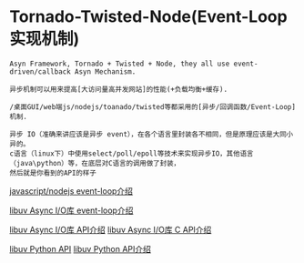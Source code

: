 # Tornado-Twisted-Node(Event-Loop实现机制)
```
Asyn Framework, Tornado + Twisted + Node, they all use event-driven/callback Asyn Mechanism.
```
```
异步机制可以用来提高[大访问量高并发网站]的性能(+负载均衡+缓存). 
```
```
/桌面GUI/web端js/nodejs/toanado/twisted等都采用的[异步/回调函数/Event-Loop]机制.
```
```
异步 IO（准确来讲应该是异步 event），在各个语言里封装各不相同，但是原理应该是大同小异的。
c语言（linux下）中使用select/poll/epoll等技术来实现异步IO，其他语言（java\python）等，在底层对C语言的调用做了封装，
然后就是你看到的API的样子
```
[javascript/nodejs event-loop介绍](http://www.ruanyifeng.com/blog/2014/10/event-loop.html)

[libuv Async I/O库 event-loop介绍](http://luohaha.github.io/Chinese-uvbook/source/basics_of_libuv.html)

[libuv Async I/O库 API介绍](http://docs.libuv.org/en/v1.x/)
[  libuv Async I/O库 C API介绍](http://docs.libuv.org/en/v1.x/loop.html)

[libuv Python API](https://github.com/saghul/pyuv)
[    libuv Python API介绍](https://pyuv.readthedocs.io/en/v1.x/)



